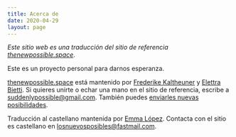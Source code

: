 ```yaml
---
title: Acerca de
date: 2020-04-29
layout: page
---
```


*Este sitio web es una traducción del sitio de referencia [thenewpossible.space](https://thenewpossible.space)*.

Este es un proyecto personal para darnos esperanza.

[thenewpossible.space](https://thenewpossible.space) está mantenido por [Frederike Kaltheuner](https://twitter.com/F_Kaltheuner) y [Elettra Bietti](https://twitter.com/Elibietti).
Si quieres unirte o echar una mano en el sitio de referencia, escribe a suddenlypossible@gmail.com.
También puedes [enviarles nuevas posibilidades](http://thenewpossible.space/submit-possibilities).

Traducción al castellano mantenida por [Emma López](https://twitter.com/hell03610). Contacta con el sitio es castellano en losnuevosposibles@fastmail.com.

